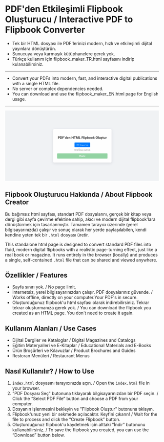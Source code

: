 # PDF'den Etkileşimli Flipbook Oluşturucu / Interactive PDF to Flipbook Converter
- Tek bir HTML dosyası ile PDF'lerinizi modern, hızlı ve etkileşimli dijital yayınlara dönüştürün.
- Sunucuya veya karmaşık kütüphanelere gerek yok.
- Türkçe kullanım için flipbook_maker_TR.html sayfasını indirip kulanabilirsiniz.
---
- Convert your PDFs into modern, fast, and interactive digital publications with a single HTML file. 
- No server or complex dependencies needed.
- You can download and use the flipbook_maker_EN.html page for English usage.
---

![Local GIF](flipbook_maker_animation.gif)

## Flipbook Oluşturucu Hakkında / About Flipbook Creator

Bu bağımsız html sayfası, standart PDF dosyalarını, gerçek bir kitap veya dergi gibi sayfa çevirme efektine sahip, akıcı ve modern dijital flipbook'lara dönüştürmek için tasarlanmıştır. Tamamen tarayıcı üzerinde (yerel bilgisayarınızda) çalışır ve sonuç olarak her yerde paylaşılabilen, kendi kendine yeten tek bir `.html` dosyası üretir.

This standalone html page is designed to convert standard PDF files into fluid, modern digital flipbooks with a realistic page-turning effect, just like a real book or magazine. It runs entirely in the browser (locally) and produces a single, self-contained `.html` file that can be shared and viewed anywhere.

## Özellikler / Features

- Sayfa sınırı yok. / No page limit.
- İnternetsiz, yerel bilgisayarınızdan çalışır. PDF dosyalarınız güvende. / Works offline, directly on your computer.Your PDF's in secure.
- Oluşturduğunuz flipbook'u html sayfası olarak indirebilirsiniz. Tekrar tekrar oluşturmanıza gerek yok. / You can download the flipbook you created as an HTML page. You don't need to create it again.

## Kullanım Alanları / Use Cases

- Dijital Dergiler ve Kataloglar / Digital Magazines and Catalogs
- Eğitim Materyalleri ve E-Kitaplar / Educational Materials and E-Books
- Ürün Broşürleri ve Kılavuzlar / Product Brochures and Guides
- Restoran Menüleri / Restaurant Menus

## Nasıl Kullanılır? / How to Use

1. `index.html` dosyasını tarayıcınızda açın. / Open the `index.html` file in your browser.
2. "PDF Dosyası Seç" butonuna tıklayarak bilgisayarınızdan bir PDF seçin. / Click the “Select PDF File” button and choose a PDF from your computer.
3. Dosyanın işlenmesini bekleyin ve "Flipbook Oluştur" butonuna tıklayın.
4. Flipbook'unuz yeni bir sekmede açılacaktır. Keyfini çıkarın! / Wait for the file to process and click the “Create Flipbook” button.
5. Oluşturduğunuz flipbook'u kaydetmek için alttaki "İndir" butonunu kullanabilirsiniz. / To save the flipbook you created, you can use the “Download” button below.